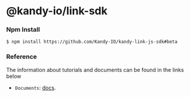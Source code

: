 @kandy-io/link-sdk
========

### Npm Install

`$ npm install https://github.com/Kandy-IO/kandy-link-js-sdk#beta`

### Reference

The information about tutorials and documents can be found in the links below

* `Documents`: [docs](/docs).






